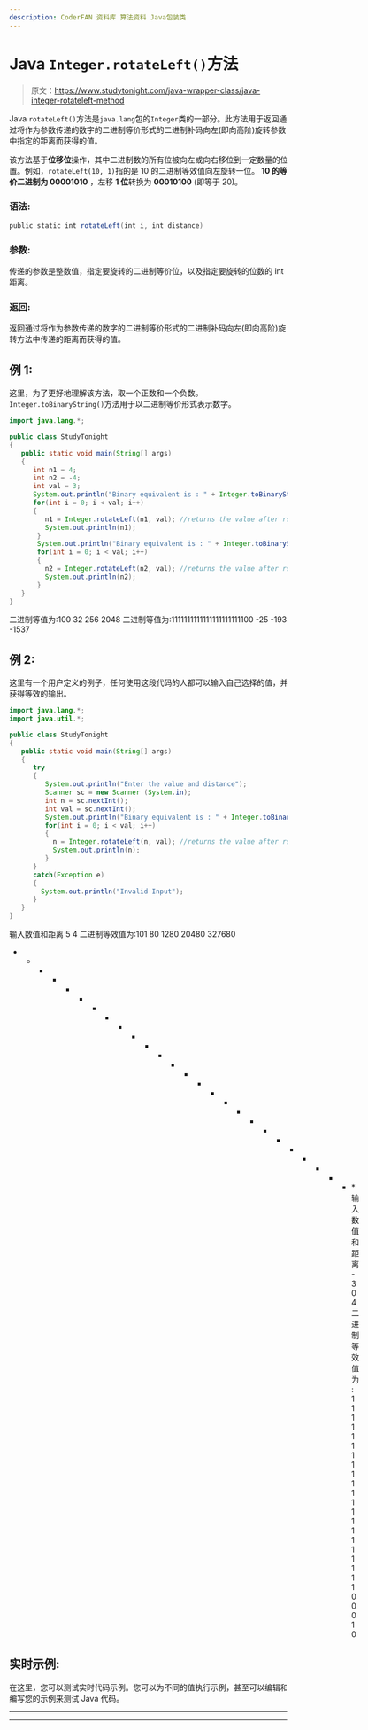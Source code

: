 ```yaml
---
description: CoderFAN 资料库 算法资料 Java包装类
---
```


# Java `Integer.rotateLeft()`方法

> 原文：<https://www.studytonight.com/java-wrapper-class/java-integer-rotateleft-method>

Java `rotateLeft()`方法是`java.lang`包的`Integer`类的一部分。此方法用于返回通过将作为参数传递的数字的二进制等价形式的二进制补码向左(即向高阶)旋转参数中指定的距离而获得的值。

该方法基于**位移位**操作，其中二进制数的所有位被向左或向右移位到一定数量的位置。例如，`rotateLeft(10, 1)`指的是 10 的二进制等效值向左旋转一位。 **10 的等价二进制为 00001010** ，左移 **1 位**转换为 **00010100** (即等于 20)。

### 语法:

```java
public static int rotateLeft(int i, int distance) 
```

### 参数:

传递的参数是整数值，指定要旋转的二进制等价位，以及指定要旋转的位数的 int 距离。

### 返回:

返回通过将作为参数传递的数字的二进制等价形式的二进制补码向左(即向高阶)旋转方法中传递的距离而获得的值。

## 例 1:

这里，为了更好地理解该方法，取一个正数和一个负数。`Integer.toBinaryString()`方法用于以二进制等价形式表示数字。

```java
import java.lang.*;

public class StudyTonight 
{
   public static void main(String[] args)
   {
      int n1 = 4;
      int n2 = -4;
      int val = 3;      
      System.out.println("Binary equivalent is : " + Integer.toBinaryString(n1));     
      for(int i = 0; i < val; i++) 
      {
         n1 = Integer.rotateLeft(n1, val); //returns the value after rotation
         System.out.println(n1);
       }       
       System.out.println("Binary equivalent is : " + Integer.toBinaryString(n2));       
       for(int i = 0; i < val; i++) 
       {
         n2 = Integer.rotateLeft(n2, val); //returns the value after rotation
         System.out.println(n2);
       }
   }
} 
```

二进制等值为:100
32
256
2048
二进制等值为:1111111111111111111111100
-25
-193
-1537

## 例 2:

这里有一个用户定义的例子，任何使用这段代码的人都可以输入自己选择的值，并获得等效的输出。

```java
import java.lang.*;
import java.util.*;

public class StudyTonight 
{
   public static void main(String[] args)
   {
      try
      {
         System.out.println("Enter the value and distance");
         Scanner sc = new Scanner (System.in);
         int n = sc.nextInt();
         int val = sc.nextInt();         
         System.out.println("Binary equivalent is : " + Integer.toBinaryString(n));
         for(int i = 0; i < val; i++) 
         {
           n = Integer.rotateLeft(n, val); //returns the value after rotation
           System.out.println(n);
         }
      }
      catch(Exception e)
      {
        System.out.println("Invalid Input");
      }              
   }
} 
```

输入数值和距离
5 4
二进制等效值为:101
80
1280
20480
327680
* * * * * * * * * * * * * * * * * * * * * * * * * * *输入数值和距离
-30 4
二进制等效值为:11111111111111111111100010

## 实时示例:

在这里，您可以测试实时代码示例。您可以为不同的值执行示例，甚至可以编辑和编写您的示例来测试 Java 代码。

* * *

* * *